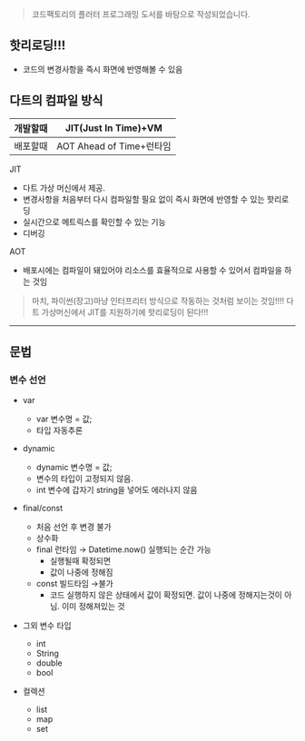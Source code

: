 > 코드팩토리의 플러터 프로그래밍 도서를 바탕으로 작성되었습니다.

## 핫리로딩!!!
- 코드의 변경사항을 즉시 화면에 반영해볼 수 있음
## 다트의 컴파일 방식

| 개발할때 | JIT(Just In Time)+VM  |
| ---- | --------------------- |
| 배포할때 | AOT Ahead of Time+런타임 |

JIT
- 다트 가상 머신에서 제공.
- 변경사항을 처음부터 다시 컴파일할 필요 없이 즉시 화면에 반영할 수 있는 핫리로딩
- 실시간으로 메트릭스를 확인할 수 있는 기능
- 디버깅

AOT
- 배포시에는 컴파일이 돼있어야 리소스를 효율적으로 사용할 수 있어서 컴파일을 하는 것임

> 마치, 파이썬(장고)마냥 인터프리터 방식으로 작동하는 것처럼 보이는 것임!!!!
다트 가상머신에서 JIT를 지원하기에 핫리로딩이 된다!!!

---

## 문법

### 변수 선언

- var
	- var 변수명 = 값;
	- 타입 자동추론

- dynamic
	- dynamic 변수명 = 값;
	- 변수의 타입이 고정되지 않음. 
	- int 변수에 갑자기 string을 넣어도 에러나지 않음

- final/const
	- 처음 선언 후 변경 불가
	- 상수화
	- final 런타임 → Datetime.now() 실행되는 순간 가능
	    - 실행될때 확정되면
	    - 값이 나중에 정해짐
	- const 빌드타임 →불가
	    - 코드 실행하지 않은 상태에서 값이 확정되면. 값이 나중에 정해지는것이 아님. 이미 정해져있는 것

- 그외 변수 타입
	- int
	- String
	- double
	- bool

- 컬렉션
	- list
	- map
	- set
